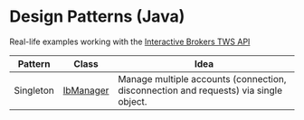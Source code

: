 # Design Patterns (Java)
Real-life examples working with the [Interactive Brokers TWS API](https://interactivebrokers.github.io/tws-api/index.html)

Pattern | Class | Idea
--- | --- | ---
Singleton | [IbManager](https://github.com/algonell/TradersTools/blob/main/Design%20Patterns/org/algonell/trading/dp/singleton/IbManager.java) | Manage multiple accounts (connection, disconnection and requests) via single object.
